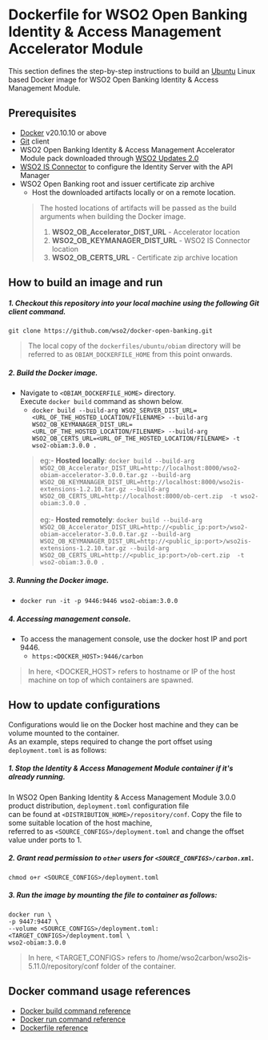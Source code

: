 # Dockerfile for WSO2 Open Banking Identity & Access Management Accelerator Module
This section defines the step-by-step instructions to build an [Ubuntu](https://hub.docker.com/_/ubuntu/) Linux based Docker image for WSO2 Open Banking Identity & Access Management Module.

## Prerequisites

* [Docker](https://www.docker.com/get-docker) v20.10.10 or above
* [Git](https://git-scm.com/book/en/v2/Getting-Started-Installing-Git) client
* WSO2 Open Banking Identity & Access Management Accelerator Module pack downloaded through [WSO2 Updates 2.0](https://ob.docs.wso2.com/en/latest/install-and-setup/setting-up-servers/)
* [WSO2 IS Connector](https://apim.docs.wso2.com/en/4.0.0/assets/attachments/administer/wso2is-extensions-1.2.10.zip) to configure the Identity Server with the API Manager
* WSO2 Open Banking root and issuer certificate zip archive
    + Host the downloaded artifacts locally or on a remote location.
    > The hosted locations of artifacts will be passed as the build arguments when building the Docker image.<br>
    > 1. **WSO2_OB_Accelerator_DIST_URL** - Accelerator location
    > 2. **WSO2_OB_KEYMANAGER_DIST_URL** - WSO2 IS Connector location
    > 3. **WSO2_OB_CERTS_URL** - Certificate zip archive location
    

## How to build an image and run

##### 1. Checkout this repository into your local machine using the following Git client command.

```
git clone https://github.com/wso2/docker-open-banking.git
```

> The local copy of the `dockerfiles/ubuntu/obiam` directory will be referred to as `OBIAM_DOCKERFILE_HOME` from this point onwards.

##### 2. Build the Docker image.

- Navigate to `<OBIAM_DOCKERFILE_HOME>` directory. <br>
  Execute `docker build` command as shown below.
    + `docker build --build-arg WSO2_SERVER_DIST_URL=<URL_OF_THE_HOSTED_LOCATION/FILENAME> --build-arg WSO2_OB_KEYMANAGER_DIST_URL=<URL_OF_THE_HOSTED_LOCATION/FILENAME> --build-arg WSO2_OB_CERTS_URL=<URL_OF_THE_HOSTED_LOCATION/FILENAME> -t wso2-obiam:3.0.0 .` <br>
    > eg:- **Hosted locally**: `docker build --build-arg WSO2_OB_Accelerator_DIST_URL=http://localhost:8000/wso2-obiam-accelerator-3.0.0.tar.gz --build-arg WSO2_OB_KEYMANAGER_DIST_URL=http://localhost:8000/wso2is-extensions-1.2.10.tar.gz --build-arg WSO2_OB_CERTS_URL=http://localhost:8000/ob-cert.zip  -t wso2-obiam:3.0.0 .` <br><br>
      eg:- **Hosted remotely**: `docker build --build-arg WSO2_OB_Accelerator_DIST_URL=http://<public_ip:port>/wso2-obiam-accelerator-3.0.0.tar.gz --build-arg WSO2_OB_KEYMANAGER_DIST_URL=http://<public_ip:port>/wso2is-extensions-1.2.10.tar.gz --build-arg WSO2_OB_CERTS_URL=http://<public_ip:port>/ob-cert.zip  -t wso2-obiam:3.0.0 .`

##### 3. Running the Docker image.

- `docker run -it -p 9446:9446 wso2-obiam:3.0.0`

##### 4. Accessing management console.

- To access the management console, use the docker host IP and port 9446.
    + `https:<DOCKER_HOST>:9446/carbon`
    
> In here, <DOCKER_HOST> refers to hostname or IP of the host machine on top of which containers are spawned.

## How to update configurations

Configurations would lie on the Docker host machine and they can be volume mounted to the container. <br>
As an example, steps required to change the port offset using `deployment.toml` is as follows:

##### 1. Stop the Identity & Access Management Module container if it's already running.

In WSO2 Open Banking Identity & Access Management Module 3.0.0 product distribution, `deployment.toml` configuration file <br>
can be found at `<DISTRIBUTION_HOME>/repository/conf`. Copy the file to some suitable location of the host machine, <br>
referred to as `<SOURCE_CONFIGS>/deployment.toml` and change the offset value under ports to 1.

##### 2. Grant read permission to `other` users for `<SOURCE_CONFIGS>/carbon.xml`.

```
chmod o+r <SOURCE_CONFIGS>/deployment.toml
```

##### 3. Run the image by mounting the file to container as follows:

```
docker run \
-p 9447:9447 \
--volume <SOURCE_CONFIGS>/deployment.toml:<TARGET_CONFIGS>/deployment.toml \
wso2-obiam:3.0.0
```

> In here, <TARGET_CONFIGS> refers to /home/wso2carbon/wso2is-5.11.0/repository/conf folder of the container.

## Docker command usage references

* [Docker build command reference](https://docs.docker.com/engine/reference/commandline/build/)
* [Docker run command reference](https://docs.docker.com/engine/reference/run/)
* [Dockerfile reference](https://docs.docker.com/engine/reference/builder/)
